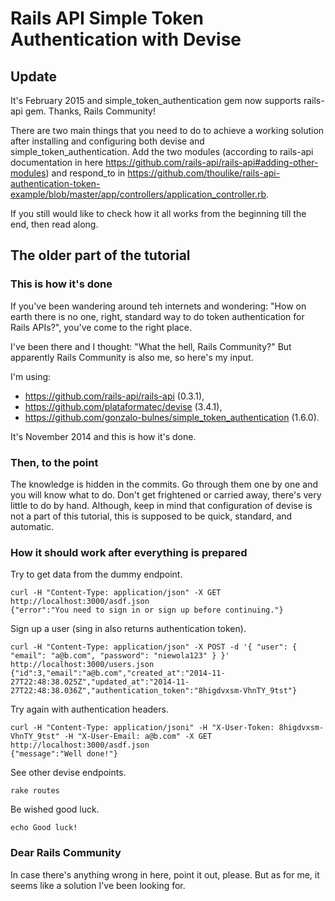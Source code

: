 # Rails API Simple Token Authentication with Devise

## Update

It's February 2015 and simple_token_authentication gem now supports rails-api gem. Thanks, Rails Community!

There are two main things that you need to do to achieve a working solution after installing and configuring both devise and simple_token_authentication. Add the two modules (according to rails-api documentation in here https://github.com/rails-api/rails-api#adding-other-modules) and respond_to in https://github.com/thoulike/rails-api-authentication-token-example/blob/master/app/controllers/application_controller.rb.

If you still would like to check how it all works from the beginning till the end, then read along.

## The older part of the tutorial

### This is how it's done

If you've been wandering around teh internets and wondering: "How on earth there is no one, right, standard way to do token authentication for Rails APIs?", you've come to the right place.

I've been there and I thought: "What the hell, Rails Community?"
But apparently Rails Community is also me, so here's my input.

I'm using:
* https://github.com/rails-api/rails-api (0.3.1),
* https://github.com/plataformatec/devise (3.4.1),
* https://github.com/gonzalo-bulnes/simple_token_authentication (1.6.0).

It's November 2014 and this is how it's done.

### Then, to the point

The knowledge is hidden in the commits. Go through them one by one and you will know what to do. Don't get frightened or carried away, there's very little to do by hand. Although, keep in mind that configuration of devise is not a part of this tutorial, this is supposed to be quick, standard, and automatic.

### How it should work after everything is prepared

Try to get data from the dummy endpoint.

```
curl -H "Content-Type: application/json" -X GET http://localhost:3000/asdf.json
{"error":"You need to sign in or sign up before continuing."}
```

Sign up a user (sing in also returns authentication token).

```
curl -H "Content-Type: application/json" -X POST -d '{ "user": { "email": "a@b.com", "password": "niewola123" } }' http://localhost:3000/users.json
{"id":3,"email":"a@b.com","created_at":"2014-11-27T22:48:38.025Z","updated_at":"2014-11-27T22:48:38.036Z","authentication_token":"8higdvxsm-VhnTY_9tst"}
```

Try again with authentication headers.

```
curl -H "Content-Type: application/jsoni" -H "X-User-Token: 8higdvxsm-VhnTY_9tst" -H "X-User-Email: a@b.com" -X GET http://localhost:3000/asdf.json
{"message":"Well done!"}
```

See other devise endpoints.

```
rake routes
```

Be wished good luck.

```
echo Good luck!
```

### Dear Rails Community

In case there's anything wrong in here, point it out, please. But as for me, it seems like a solution I've been looking for.
